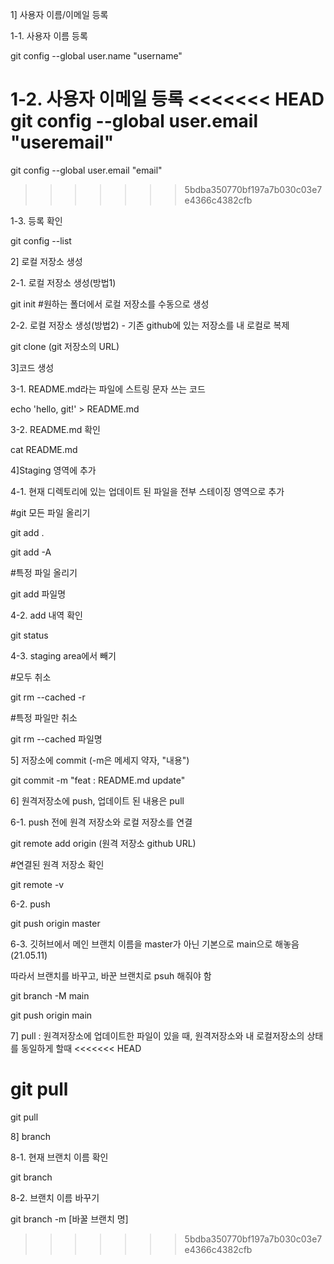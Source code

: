 1] 사용자 이름/이메일 등록

1-1. 사용자 이름 등록

git config --global user.name "username"

1-2. 사용자 이메일 등록
<<<<<<< HEAD
git config --global user.email "useremail"
=======

git config --global user.email "email"
>>>>>>> 5bdba350770bf197a7b030c03e7e4366c4382cfb

1-3. 등록 확인

git config --list


2] 로컬 저장소 생성

2-1. 로컬 저장소 생성(방법1)

git init   #원하는 폴더에서 로컬 저장소를 수동으로 생성

2-2. 로컬 저장소 생성(방법2) - 기존 github에 있는 저장소를 내 로컬로 복제

git clone (git 저장소의 URL)


3]코드 생성

3-1. README.md라는 파일에 스트링 문자 쓰는 코드

echo 'hello, git!' > README.md

3-2. README.md 확인

cat README.md

4]Staging 영역에 추가

4-1. 현재 디렉토리에 있는 업데이트 된 파일을 전부 스테이징 영역으로 추가

#git 모든 파일 올리기

git add .

git add -A

#특정 파일 올리기

git add 파일명

4-2. add 내역 확인

git status

4-3. staging area에서 빼기

#모두 취소

git rm --cached -r

#특정 파일만 취소

git rm --cached 파일명

5] 저장소에 commit (-m은 메세지 약자, "내용")

git commit -m "feat : README.md update" 


6] 원격저장소에 push, 업데이트 된 내용은 pull

6-1. push 전에 원격 저장소와 로컬 저장소를 연결

git remote add origin (원격 저장소 github URL)

#연결된 원격 저장소 확인

git remote -v

6-2. push

git push origin master

6-3. 깃허브에서 메인 브랜치 이름을 master가 아닌 기본으로 main으로 해놓음(21.05.11)

 따라서 브랜치를 바꾸고, 바꾼 브랜치로 psuh 해줘야 함
 
git branch -M main

git push origin main


7] pull : 원격저장소에 업데이트한 파일이 있을 때, 원격저장소와 내 로컬저장소의 상태를 동일하게 할때
<<<<<<< HEAD

git pull
=======
git pull 

8] branch

8-1. 현재 브랜치 이름 확인

git branch

8-2. 브랜치 이름 바꾸기

git branch -m [바꿀 브랜치 명]
>>>>>>> 5bdba350770bf197a7b030c03e7e4366c4382cfb
